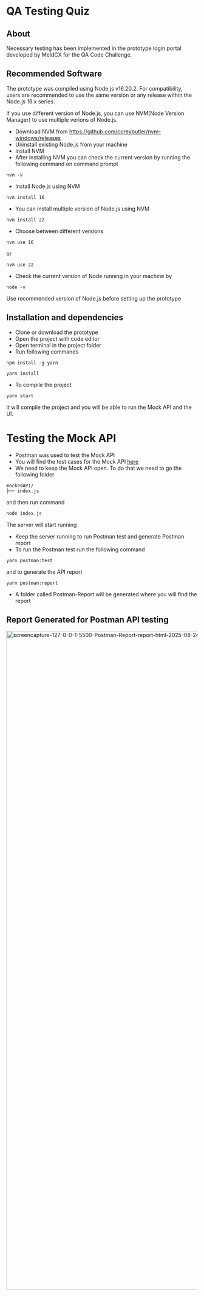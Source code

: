 # QA Testing Quiz

## About
Necessary testing has been implemented in the prototype login portal developed by MeldCX for the QA Code Challenge.

## Recommended Software
The prototype was compiled using Node.js v16.20.2.
For compatibility, users are recommended to use the same version or any release within the Node.js 16.x series.

If you use different version of Node.js, you can use NVM(Node Version Manager) to use multiple verions of Node.js.

- Download NVM from https://github.com/coreybutler/nvm-windows/releases
- Uninstall existing Node.js from your machine
- Install NVM
- After installing NVM you can check the current version by running the following command on command prompt
```
nvm -v
```
- Install Node.js using NVM
```
nvm install 16
```
- You can install multiple version of Node.js using NVM
```
nvm install 22
```
- Choose between different versions
```
nvm use 16
```
or

```
nvm use 22
```
- Check the current version of Node running in your machine by
```
node -v
```

Use recommended version of Node.js before setting up the prototype

## Installation and dependencies
- Clone or download the prototype
- Open the project with code editor
- Open terminal in the project folder
- Run following commands
```
npm install -g yarn
```
```
yarn install
```
- To compile the project
```
yarn start
```
It will compile the project and you will be able to run the Mock API and the UI.

# Testing the Mock API
- Postman was used to test the Mock API
- You will find the test cases for the Mock API [here](https://docs.google.com/spreadsheets/d/1rXSBUJcGwSCVsqsOs-UBs1G8LKR_9rU3uOIAB6KpdJ0/edit?usp=sharing)
- We need to keep the Mock API open. To do that we need to go the following folder
```
mockedAPI/
├── index.js 
```
and then run command
```
node index.js
```
The server will start running 
- Keep the server running to run Postman test and generate Postman report
- To run the Postman test run the following command 
```
yarn postman:test
```
and to generate the API report

```
yarn postman:report
```
- A folder called Postman-Report will be generated where you will find the report

## Report Generated for Postman API testing
<img width="1920" height="1732" alt="screencapture-127-0-0-1-5500-Postman-Report-report-html-2025-08-24-12_09_21" src="https://github.com/user-attachments/assets/04a248e4-a5e8-45a6-9526-1a5e9c147172" />




